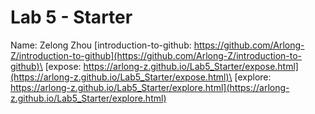 # Lab 5 - Starter
Name: Zelong Zhou
[introduction-to-github: https://github.com/Arlong-Z/introduction-to-github](https://github.com/Arlong-Z/introduction-to-github)\
[expose: https://arlong-z.github.io/Lab5_Starter/expose.html](https://arlong-z.github.io/Lab5_Starter/expose.html)\
[explore: https://arlong-z.github.io/Lab5_Starter/explore.html](https://arlong-z.github.io/Lab5_Starter/explore.html)
